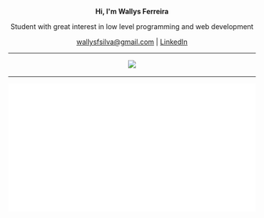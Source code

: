 <!--
**WallysFerreira/WallysFerreira** is a ✨ _special_ ✨ repository because its `README.md` (this file) appears on your GitHub profile.

Here are some ideas to get you started:

- 🔭 I’m currently working on ...
- 🌱 I’m currently learning ...
- 👯 I’m looking to collaborate on ...
- 🤔 I’m looking for help with ...
- 💬 Ask me about ...
- 📫 How to reach me: ...
- 😄 Pronouns: ...
- ⚡ Fun fact: ...

-->
<div align="center">
  <p><b>Hi, I'm Wallys Ferreira</b></p>
  <p>Student with great interest in low level programming and web development</p>
  <a href="mailto:wallysfsilva@gmail.com" target="_blank">wallysfsilva@gmail.com</a> | <a href="https://www.linkedin.com/in/wallys-ferreira-a16b8417b/" target="_blank">LinkedIn</a> 
</div>

---

<div align="center">
  <img src="https://skillicons.dev/icons?i=rust,c,cpp,elixir,go,java,ts,cs,linux,mongodb,postgresql,redis,rabbitmq" />
</div>
<!--
<p><b>Interesses</b></p>
<ul>
  <li><i>Digital Signal Processing</i> e Áudio</li>
  <li>Sistemas Embarcados</li>
  <li>Desenvolvimento Web</li>
</ul>

<details>
  <summary><b>Interesses</b></summary>
  <ul>
    <li><i>Digital Signal Processing</i> e Áudio</li>
    <li>Sistemas Embarcados</li>
    <li>Desenvolvimento Web</li>
    <li>Desenvolvimento de jogos</li>
  </ul>
</details>
-->

---

<p>
  <img src="/languages.svg" align="left">
  <img src="/music.svg" align="right">  
</p>
